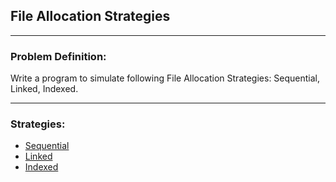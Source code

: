 ## File Allocation Strategies

-----------------------------------------
### Problem Definition:
Write a program to simulate following File Allocation Strategies: Sequential, Linked, Indexed.

------------------------------------------
### Strategies:

* [Sequential](./Sequential)
* [Linked](./Linked)
* [Indexed](./Indexed)

